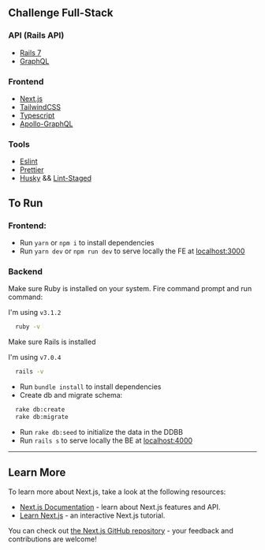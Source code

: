 ## Challenge Full-Stack

### API (Rails API)

- [Rails 7](https://guides.rubyonrails.org/7_0_release_notes.html)
- [GraphQL](https://graphql.org/)

### Frontend

- [Next.js](https://nextjs.org/)
- [TailwindCSS](https://tailwindcss.com/)
- [Typescript](https://www.typescriptlang.org/)
- [Apollo-GraphQL](https://www.apollographql.com/)

### Tools

- [Eslint](https://eslint.org/)
- [Prettier](https://prettier.io/)
- [Husky](https://typicode.github.io/husky/#/) && [Lint-Staged](https://github.com/okonet/lint-staged) 

## To Run

### Frontend:
- Run `yarn` or `npm i` to install dependencies
- Run `yarn dev` or `npm run dev` to serve locally the FE at [localhost:3000](http://localhost:3000)

### Backend

Make sure Ruby is installed on your system. Fire command prompt and run command:

I'm using `v3.1.2`
```bash
  ruby -v
```
Make sure Rails is installed

I'm using `v7.0.4`
```bash
  rails -v
```

- Run `bundle install` to install dependencies
- Create db and migrate schema:
```bash
  rake db:create
  rake db:migrate
```
- Run `rake db:seed` to initialize the data in the DDBB
- Run `rails s` to serve locally the BE at [localhost:4000](http://localhost:4000)

---

## Learn More

To learn more about Next.js, take a look at the following resources:

- [Next.js Documentation](https://nextjs.org/docs) - learn about Next.js features and API.
- [Learn Next.js](https://nextjs.org/learn) - an interactive Next.js tutorial.

You can check out [the Next.js GitHub repository](https://github.com/vercel/next.js/) - your feedback and contributions are welcome!